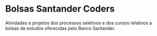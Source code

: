 # Bolsas Santander Coders

Atividades e projetos dos processos seletivos e dos cursos relativos a bolsas de estudos oferecidas pelo Banco Santander.